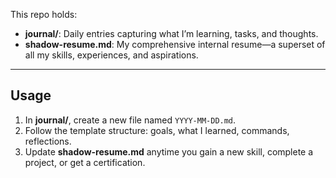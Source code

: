 This repo holds:

- **journal/**: Daily entries capturing what I’m learning, tasks, and thoughts.
- **shadow-resume.md**: My comprehensive internal resume—a superset of all my skills, experiences, and aspirations.

---

## Usage

1. In **journal/**, create a new file named `YYYY‑MM‑DD.md`.
2. Follow the template structure: goals, what I learned, commands, reflections.
3. Update **shadow-resume.md** anytime you gain a new skill, complete a project, or get a certification.
